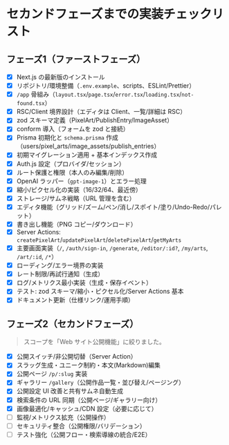 # セカンドフェーズまでの実装チェックリスト

## フェーズ1（ファーストフェーズ）

- [x] Next.js の最新版のインストール
- [x] リポジトリ/環境整備（`.env.example`、scripts、ESLint/Prettier）
- [x] `/app` 骨組み（`layout.tsx`/`page.tsx`/`error.tsx`/`loading.tsx`/`not-found.tsx`）
- [x] RSC/Client 境界設計（エディタは Client、一覧/詳細は RSC）
- [x] zod スキーマ定義（PixelArt/PublishEntry/ImageAsset）
- [x] conform 導入（フォームを zod と接続）
- [x] Prisma 初期化と `schema.prisma` 作成（users/pixel_arts/image_assets/publish_entries）
- [x] 初期マイグレーション適用 + 基本インデックス作成
- [x] Auth.js 設定（プロバイダ/セッション）
- [x] ルート保護と権限（本人のみ編集/削除）
- [x] OpenAI ラッパー（`gpt-image-1`）とエラー処理
- [x] 縮小/ピクセル化の実装（16/32/64、最近傍）
- [x] ストレージ/サムネ戦略（URL 管理を含む）
- [x] エディタ機能（グリッド/ズーム/ペン/消し/スポイト/塗り/Undo-Redo/パレット）
- [x] 書き出し機能（PNG コピー/ダウンロード）
- [x] Server Actions: `createPixelArt`/`updatePixelArt`/`deletePixelArt`/`getMyArts`
- [x] 主要画面実装（`/`, `/auth/sign-in`, `/generate`, `/editor/:id?`, `/my/arts`, `/art/:id`, `/*`）
- [x] ローディング/エラー境界の実装
- [x] レート制限/再試行通知（生成）
- [x] ログ/メトリクス最小実装（生成・保存イベント）
- [x] テスト: zod スキーマ/縮小・ピクセル化/Server Actions 基本
- [x] ドキュメント更新（仕様リンク/運用手順）

## フェーズ2（セカンドフェーズ）

> スコープを「Web サイト公開機能」に絞りました。

- [x] 公開スイッチ/非公開切替（Server Action）
- [x] スラッグ生成・ユニーク制約・本文(Markdown)編集
- [x] 公開ページ `/p/:slug` 実装
- [x] ギャラリー `/gallery`（公開作品一覧・並び替え/ページング）
- [x] 公開設定 UI 改善と共有サムネ自動生成
- [x] 検索条件の URL 同期（公開ページ/ギャラリー向け）
- [x] 画像最適化/キャッシュ/CDN 設定（必要に応じて）
- [ ] 監視/メトリクス拡充（公開操作）
- [ ] セキュリティ整合（公開権限/バリデーション）
- [ ] テスト強化（公開フロー・検索導線の統合/E2E）
